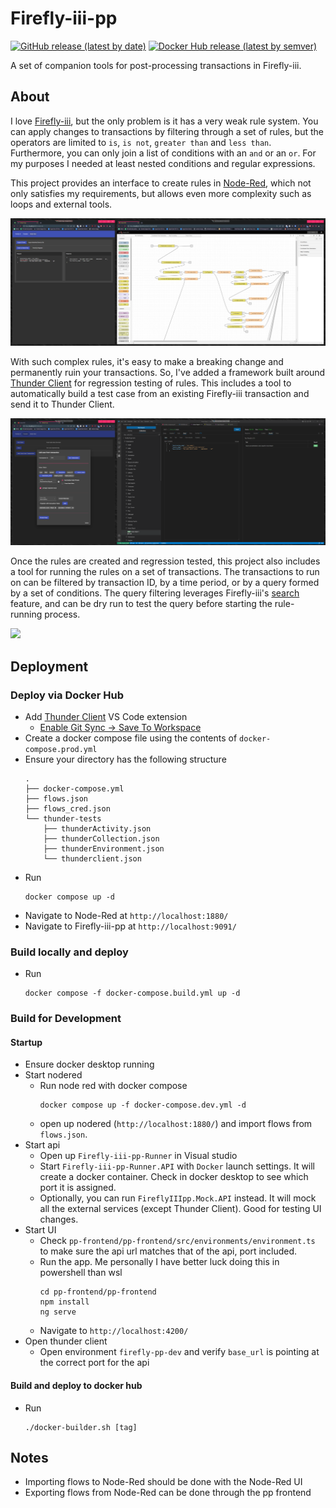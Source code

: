 # Firefly-iii-pp

[![GitHub release (latest by date)](https://img.shields.io/github/v/release/haondt/firefly-iii-pp)](https://github.com/haondt/firefly-iii-pp/releases/latest)
[![Docker Hub release (latest by semver)](https://img.shields.io/docker/v/haumea/fireflyiii-pp?label=docker%20hub&sort=semver)](https://hub.docker.com/r/haumea/fireflyiii-pp)

A set of companion tools for post-processing transactions in Firefly-iii.

## About

I love [Firefly-iii](https://github.com/firefly-iii/firefly-iii), but the only problem is it has a very weak rule system. You can apply changes to transactions by filtering through a set of rules, but the operators are limited to `is`, `is not`, `greater than` and `less than`. Furthermore, you can only join a list of conditions with an `and` or an `or`. For my purposes I needed at least nested conditions and regular expressions.

This project provides an interface to create rules in [Node-Red](https://nodered.org/), which not only satisfies my requirements, but allows even more complexity such as loops and external tools.

![](./assets/nr.png)

With such complex rules, it's easy to make a breaking change and permanently ruin your transactions. So, I've added a framework built around [Thunder Client](https://www.thunderclient.com/) for regression testing of rules. This includes a tool to automatically build a test case from an existing Firefly-iii transaction and send it to Thunder Client.

![](./assets/tndr.png)

Once the rules are created and regression tested, this project also includes a tool for running the rules on a set of transactions. The transactions to run on can be filtered by transaction ID, by a time period, or by a query formed by a set of conditions. The query filtering leverages Firefly-iii's [search](https://docs.firefly-iii.org/firefly-iii/pages-and-features/search/) feature, and can be dry run to test the query before starting the rule-running process.

![](./assets/ff3.png)


## Deployment

### Deploy via Docker Hub
- Add [Thunder Client](https://marketplace.visualstudio.com/items?itemName=rangav.vscode-thunder-client) VS Code extension
  - [Enable Git Sync -> Save To Workspace](https://github.com/rangav/thunder-client-support#git-sync)
- Create a docker compose file using the contents of `docker-compose.prod.yml`
- Ensure your directory has the following structure
    ```
    .
    ├── docker-compose.yml
    ├── flows.json
    ├── flows_cred.json
    └── thunder-tests
        ├── thunderActivity.json
        ├── thunderCollection.json
        ├── thunderEnvironment.json
        └── thunderclient.json
    ```
- Run
    ```shell
    docker compose up -d
    ```
- Navigate to Node-Red at `http://localhost:1880/`
- Navigate to Firefly-iii-pp at `http://localhost:9091/`

### Build locally and deploy
- Run
    ```shell
    docker compose -f docker-compose.build.yml up -d
    ```

### Build for Development

#### Startup
- Ensure docker desktop running
- Start nodered
    - Run node red with docker compose
        ```shell
        docker compose up -f docker-compose.dev.yml -d
        ```
    - open up nodered (`http://localhost:1880/`) and import flows from `flows.json`.
- Start api
    - Open up `Firefly-iii-pp-Runner` in Visual studio
    - Start `Firefly-iii-pp-Runner.API` with `Docker` launch settings. It will create a docker container. Check in docker desktop to see which port it is assigned.
    - Optionally, you can run `FireflyIIIpp.Mock.API` instead. It will mock all the external services (except Thunder Client). Good for testing UI changes.
- Start UI
    - Check `pp-frontend/pp-frontend/src/environments/environment.ts` to make sure the api url matches that of the api, port included.
    - Run the app. Me personally I have better luck doing this in powershell than wsl
        ```shell
        cd pp-frontend/pp-frontend
        npm install
        ng serve
        ```
    - Navigate to `http://localhost:4200/`
- Open thunder client
    - Open environment `firefly-pp-dev` and verify `base_url` is pointing at the correct port for the api

#### Build and deploy to docker hub
- Run
    ```shell
    ./docker-builder.sh [tag]
    ```

## Notes
- Importing flows to Node-Red should be done with the Node-Red UI
- Exporting flows from Node-Red can be done through the pp frontend